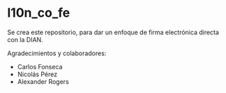 # l10n_co_fe
Se crea este repositorio, para dar un enfoque de firma electrónica directa con la DIAN.


 Agradecimientos y colaboradores:

 - Carlos Fonseca
 - Nicolás Pérez
 - Alexander Rogers
